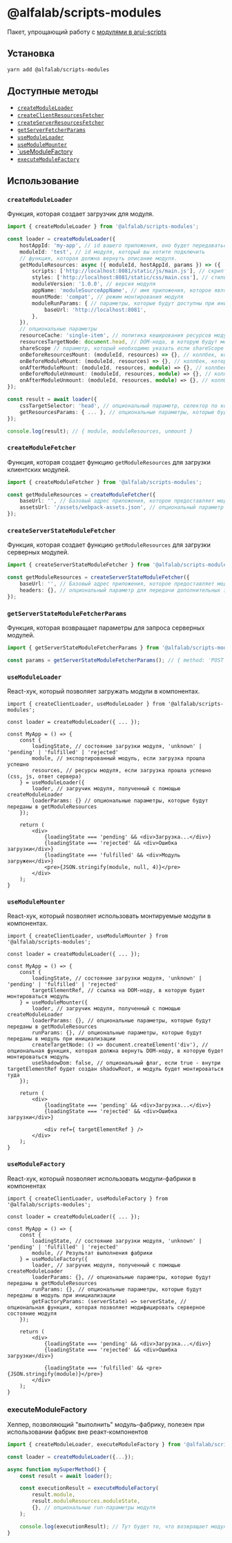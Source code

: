 @alfalab/scripts-modules
===

Пакет, упрощающий работу с [модулями в arui-scripts](https://github.com/core-ds/arui-scripts/blob/master/packages/arui-scripts/docs/modules.md)

## Установка

```bash
yarn add @alfalab/scripts-modules
```

## Доступные методы

- [`createModuleLoader`](#createModuleLoader)
- [`createClientResourcesFetcher`](#createClientResourcesFetcher)
- [`createServerResourcesFetcher`](#createServerResourcesFetcher)
- [`getServerFetcherParams`](#getServerFetcherParams)
- [`useModuleLoader`](#useModuleLoader)
- [`useModuleMounter`](#useModuleMounter)
- [`useModuleFactory](#useModuleFactory)
- [`executeModuleFactory`](#executeModuleFactory)

## Использование

### `createModuleLoader`
Функция, которая создает загрузчик для модуля.

```ts
import { createModuleLoader } from '@alfalab/scripts-modules';

const loader = createModuleLoader({
    hostAppId: 'my-app', // id вашего приложения, оно будет передаваться в серверную ручку модуля
    moduleId: 'test', // id модуля, который вы хотите подключить
    // функция, которая должна вернуть описание модуля.
    getModuleResources: async ({ moduleId, hostAppId, params }) => ({
        scripts: ['http://localhost:8081/static/js/main.js'], // скрипты модуля
        styles: ['http://localhost:8081/static/css/main.css'], // стили модуля
        moduleVersion: '1.0.0', // версия модуля
        appName: 'moduleSourceAppName', // имя приложения, которое является источником модуля
        mountMode: 'compat', // режим монтирования модуля
        moduleRunParams: { // параметры, которые будут доступны при инициализации модуля
            baseUrl: 'http://localhost:8081',
        },
    }),
    // опциональные параметры
    resourceCache: 'single-item', // политика кеширования ресурсов модуля. Если 'none' - ресурсы модуля будут удалены из кеша после его удаления со страницы. Если 'single-item' - в кеше будет храниться значения для текущего значения loaderParams.
    resourcesTargetNode: document.head, // DOM-нода, в которую будут монтироваться ресурсы модуля (css и js)
    shareScope // параметр, который необходимо указать если shareScope модуля отличается от default
    onBeforeResourcesMount: (moduleId, resources) => {}, // коллбек, который будет вызван перед монтированием ресурсов
    onBeforeModuleMount: (moduleId, resources) => {}, // коллбек, который будет вызван перед монтированием модуля
    onAfterModuleMount: (moduleId, resources, module) => {}, // коллбек, который будет вызван после монтирования модуля
    onBeforeModuleUnmount: (moduleId, resources, module) => {}, // коллбек, который будет вызван перед размонтированием модуля
    onAfterModuleUnmount: (moduleId, resources, module) => {}, // коллбек, который будет вызван после размонтирования модуля
});

const result = await loader({
    cssTargetSelector: 'head', // опциональный параметр, селектор по которому будет производиться поиск DOM-ноды, в которую будут монтироваться стили модуля
    getResourcesParams: { ... }, // опциональные параметры, которые будут переданы в getModuleResources
});

console.log(result); // { module, moduleResources, unmount }
```

### `createModuleFetcher`
Функция, которая создает функцию `getModuleResources` для загрузки клиентских модулей.

```ts
import { createModuleFetcher } from '@alfalab/scripts-modules';

const getModuleResources = createModuleFetcher({
    baseUrl: '', // Базовый адрес приложения, которое предоставляет модули. Может быть как относительным, так и абсолютным.
    assetsUrl: '/assets/webpack-assets.json', // опциональный параметр для переопределения пути до файла с манифестом
});
```

### `createServerStateModuleFetcher`
Функция, которая создает функцию `getModuleResources` для загрузки серверных модулей.

```ts
import { createServerStateModuleFetcher } from '@alfalab/scripts-modules';

const getModuleResources = createServerStateModuleFetcher({
    baseUrl: '', // Базовый адрес приложения, которое предоставляет модули. Может быть как относительным, так и абсолютным.
    headers: {}, // опциональный параметр для передачи дополнительных заголовков в запрос
});
```

### `getServerStateModuleFetcherParams`
Функция, которая возвращает параметры для запроса серверных модулей.

```ts
import { getServerStateModuleFetcherParams } from '@alfalab/scripts-modules';

const params = getServerStateModuleFetcherParams(); // { method: 'POST', relativePath: '/api/getModuleResources' }
```

### `useModuleLoader`

React-хук, который позволяет загружать модули в компонентах.

```tsx
import { createClientLoader, useModuleLoader } from '@alfalab/scripts-modules';

const loader = createModuleLoader({ ... });

const MyApp = () => {
    const {
        loadingState, // состояние загрузки модуля, 'unknown' | 'pending' | 'fulfilled' | 'rejected'
        module, // экспортированный модуль, если загрузка прошла успешно
        resources, // ресурсы модуля, если загрузка прошла успешно (css, js, ответ сервера)
    } = useModuleLoader({
        loader, // загручик модуля, полученный с помощью createModuleLoader
        loaderParams: {} // опциональные параметры, которые будут переданы в getModuleResources
    });

    return (
        <div>
            {loadingState === 'pending' && <div>Загрузка...</div>}
            {loadingState === 'rejected' && <div>Ошибка загрузки</div>}
            {loadingState === 'fulfilled' && <div>Модуль загружен</div>}
            <pre>{JSON.stringify(module, null, 4)}</pre>
        </div>
    );
}
```

### `useModuleMounter`

React-хук, который позволяет использовать монтируемые модули в компонентах.

```tsx
import { createClientLoader, useModuleMounter } from '@alfalab/scripts-modules';

const loader = createModuleLoader({ ... });

const MyApp = () => {
    const {
        loadingState, // состояние загрузки модуля, 'unknown' | 'pending' | 'fulfilled' | 'rejected'
        targetElementRef, // ссылка на DOM-ноду, в которую будет монтироваться модуль
    } = useModuleMounter({
        loader, // загручик модуля, полученный с помощью createModuleLoader
        loaderParams: {}, // опциональные параметры, которые будут переданы в getModuleResources
        runParams: {}, // опциональные параметры, которые будут переданы в модуль при инициализации
        createTargetNode: () => document.createElement('div'), // опциональная функция, которая должна вернуть DOM-ноду, в которую будет монтироваться модуль
        useShadowDom: false, // опциональный флаг, если true - внутри targetElementRef будет создан shadowRoot, и модуль будет монтироваться туда
    });

    return (
        <div>
            {loadingState === 'pending' && <div>Загрузка...</div>}
            {loadingState === 'rejected' && <div>Ошибка загрузки</div>}

            <div ref={ targetElementRef } />
        </div>
    );
}
```

### `useModuleFactory`

React-хук, который позволяет использовать модули-фабрики в компонентах

```tsx
import { createClientLoader, useModuleFactory } from '@alfalab/scripts-modules';

const loader = createModuleLoader({ ... });

const MyApp = () => {
    const {
        loadingState, // состояние загрузки модуля, 'unknown' | 'pending' | 'fulfilled' | 'rejected'
        module, // Результат выполнения фабрики
    } = useModuleFactory({
        loader, // загручик модуля, полученный с помощью createModuleLoader
        loaderParams: {}, // опциональные параметры, которые будут переданы в getModuleResources
        runParams: {}, // опциональные параметры, которые будут переданы в модуль при инициализации
        getFactoryParams: (serverState) => serverState, // опциональная функция, которая позволяет модифицировать серверное состояние модуля
    });

    return (
        <div>
            {loadingState === 'pending' && <div>Загрузка...</div>}
            {loadingState === 'rejected' && <div>Ошибка загрузки</div>}

            {loadingState === 'fulfilled' && <pre>{JSON.stringify(module)}</pre>}
        </div>
    );
}
```

### executeModuleFactory

Хелпер, позволяющий "выполнить" модуль-фабрику, полезен при использовании фабрик вне реакт-компонентов

```ts
import { createModuleLoader, executeModuleFactory } from '@alfalab/scripts-modules';

const loader = createModuleLoader({...});

async function mySuperMethod() {
    const result = await loader();

    const executionResult = executeModuleFactory(
        result.module,
        result.moduleResources.moduleState,
        {}, // опциональные run-параметры модуля
    );

    console.log(executionResult); // Тут будет то, что возвращает модуль-фабрика
}

```
